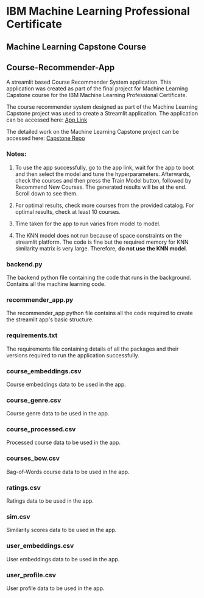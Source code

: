 # IBM Machine Learning Professional Certificate
## Machine Learning Capstone Course

## Course-Recommender-App
A streamlit based Course Recommender System application.
This application was created as part of the final project for Machine Learning Capstone course for the IBM Machine Learning Professional Certificate.

The course recommender system designed as part of the Machine Learning Capstone project was used to create a Streamlit application. The application can be accessed here: [App Link](https://sheezer-course-recommender-app-recommender-app-6xy8bz.streamlit.app/)

The detailed work on the Machine Learning Capstone project can be accessed here: [Capstone Repo](https://github.com/sheezer/Data-Projects/tree/main/ML-Final%20Project)

### Notes:

1. To use the app successfully, go to the app link, wait for the app to boot and then select the model and tune the hyperparameters. Afterwards, check the courses and then press the Train Model button, followed by Recommend New Courses. The generated results will be at the end. Scroll down to see them.

2. For optimal results, check more courses from the provided catalog. For optimal results, check at least 10 courses.

3. Time taken for the app to run varies from model to model. 

4. The KNN model does not run because of space constraints on the streamlit platform. The code is fine but the required memory for KNN similarity matrix is very large. Therefore, **do not use the KNN model**.

### backend.py

The backend python file containing the code that runs in the background. Contains all the machine learning code.

### recommender_app.py

The recommender_app python file contains all the code required to create the streamlit app's basic structure.

### requirements.txt

The requirements file containing details of all the packages and their versions required to run the application successfully.

### course_embeddings.csv

Course embeddings data to be used in the app.

### course_genre.csv

Course genre data to be used in the app.

### course_processed.csv

Processed course data to be used in the app.

### courses_bow.csv

Bag-of-Words course data to be used in the app.

### ratings.csv

Ratings data to be used in the app.

### sim.csv

Similarity scores data to be used in the app.

### user_embeddings.csv

User embeddings data to be used in the app.

### user_profile.csv

User profile data to be used in the app.
